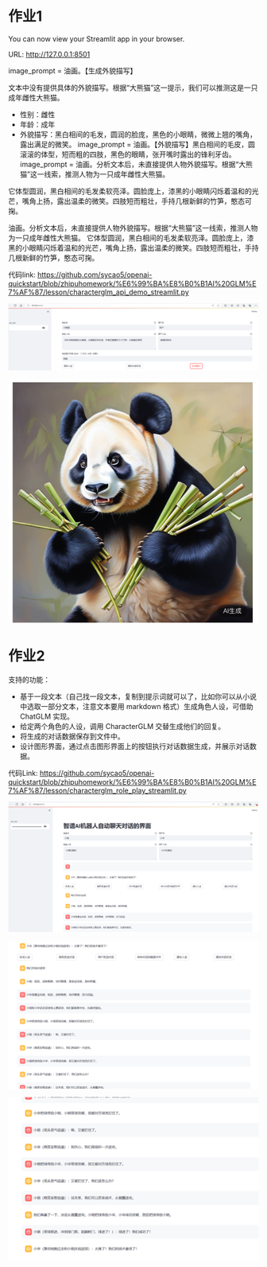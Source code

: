 # 作业1

You can now view your Streamlit app in your browser.

URL: http://127.0.0.1:8501

image_prompt = 油画。【生成外貌描写】

文本中没有提供具体的外貌描写。根据“大熊猫”这一提示，我们可以推测这是一只成年雌性大熊猫。

- 性别：雌性
- 年龄：成年
- 外貌描写：黑白相间的毛发，圆润的脸庞，黑色的小眼睛，微微上翘的嘴角，露出满足的微笑。
image_prompt = 油画。【外貌描写】黑白相间的毛皮，圆滚滚的体型，短而粗的四肢，黑色的眼睛，张开嘴时露出的锋利牙齿。
image_prompt = 油画。分析文本后，未直接提供人物外貌描写。根据“大熊猫”这一线索，推测人物为一只成年雌性大熊猫。

它体型圆润，黑白相间的毛发柔软亮泽。圆脸庞上，漆黑的小眼睛闪烁着温和的光芒，嘴角上扬，露出温柔的微笑。四肢短而粗壮，手持几根新鲜的竹笋，憨态可掬。   

油画。分析文本后，未直接提供人物外貌描写。根据“大熊猫”这一线索，推测人物为一只成年雌性大熊猫。 它体型圆润，黑白相间的毛发柔软亮泽。圆脸庞上，漆黑的小眼睛闪烁着温和的光芒，嘴角上扬，露出温柔的微笑。四肢短而粗壮，手持几根新鲜的竹笋，憨态可掬。

代码link: https://github.com/sycao5/openai-quickstart/blob/zhipuhomework/%E6%99%BA%E8%B0%B1AI%20GLM%E7%AF%87/lesson/characterglm_api_demo_streamlit.py



![风格选项](增加风格选项.png)

![AI生成熊猫图片](AI生成熊猫图片.png)

# 作业2

支持的功能：

- 基于一段文本（自己找一段文本，复制到提示词就可以了，比如你可以从小说中选取一部分文本，注意文本要用 markdown 格式）生成角色人设，可借助 ChatGLM 实现。
- 给定两个角色的人设，调用 CharacterGLM 交替生成他们的回复。
- 将生成的对话数据保存到文件中。
- 设计图形界面，通过点击图形界面上的按钮执行对话数据生成，并展示对话数据。

代码Link: https://github.com/sycao5/openai-quickstart/blob/zhipuhomework/%E6%99%BA%E8%B0%B1AI%20GLM%E7%AF%87/lesson/characterglm_role_play_streamlit.py

![聊天机器人角色生成](聊天机器人角色生成.png)

![聊天机器人对话截图1](聊天机器人对话截图1.png)

![聊天机器人对话截图2](聊天机器人对话截图2.png)

